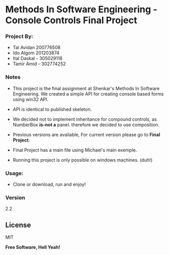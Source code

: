 # Methods In Software Engineering - Console Controls Final Project

### Project By:

  - Tal Avidan 200776508
  - Ido Algom 201203874
  - Ital Daskal - 305029118
  - Tamir Amid - 302774252

### Notes
 - This project is the final assignment at Shenkar's Methods In Software Engineering. We created a simple API for creating  console based forms using win32 API.

 - API is identical to published skeleton.

 - We decided not to implement inheritance for compound controls, as NumberBox **is-not a** panel. therefore we decided to use composition.
 - Previous versions are available, For current version please go to **Final Project**.
 - Final Project has a main file using Michael's main exemple.
 - Running this project is only possible on windows machines. (duh!)
 
### Usage:
  - Clone or download, run and enjoy!


### Version
2.2


License
----

MIT


**Free Software, Hell Yeah!**
